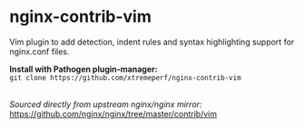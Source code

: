 # nginx-contrib-vim

Vim plugin to add detection, indent rules and syntax highlighting support for nginx.conf files.


**Install with Pathogen plugin-manager:** \
`git clone https://github.com/xtremeperf/nginx-contrib-vim`

\
*Sourced directly from upstream nginx/nginx mirror:*\
https://github.com/nginx/nginx/tree/master/contrib/vim
